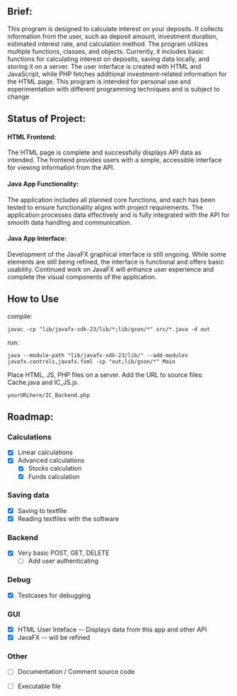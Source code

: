 ## Brief: 
This program is designed to calculate interest on your deposits. 
It collects information from the user, such as deposit amount, investment duration, estimated interest rate, and calculation method. 
The program utilizes multiple functions, classes, and objects. 
Currently, it includes basic functions for calculating interest on deposits, saving data locally, and storing it on a server. 
The user interface is created with HTML and JavaScript, while PHP fetches additional investment-related information for the HTML page. 
This program is intended for personal use and experimentation with different programming techniques and is subject to change

## Status of Project:
#### HTML Frontend: 
The HTML page is complete and successfully displays API data as intended. 
The frontend provides users with a simple, accessible interface for viewing information from the API.

#### Java App Functionality: 
The application includes all planned core functions, and each has been tested to ensure functionality aligns with project requirements. 
The application processes data effectively and is fully integrated with the API for smooth data handling and communication.

#### Java App Interface: 
Development of the JavaFX graphical interface is still ongoing. While some elements are still being refined, the interface is functional and offers basic usability. 
Continued work on JavaFX will enhance user experience and complete the visual components of the application.

## How to Use

compile:
```
javac -cp "lib/javafx-sdk-23/lib/*;lib/gson/*" src/*.java -d out
```
run:
```
java --module-path "lib/javafx-sdk-23/lib/" --add-modules javafx.controls,javafx.fxml -cp "out;lib/gson/*" Main
```

Place HTML, JS, PHP files on a server. Add the URL to source files: Cache.java and IC_JS.js.

```
yourURLhere/IC_Backend.php
```

## Roadmap: 
### Calculations 
* [x] Linear calculations 
* [X] Advanced calculations
    * [X] Stocks calculation
    * [X] Funds calculation

### Saving data 
* [x] Saving to textfile 
* [x] Reading textfiles with the software

### Backend 
* [x] Very basic POST, GET, DELETE 
    * [ ]  Add user authenticating

### Debug 
* [x] Testcases for debugging

### GUI 
* [x] HTML User Inteface -- Displays data from this app and other API
* [x]  JavaFX -- will be refined

### Other
* [ ] Documentation / Comment source code
* [ ] Executable file




